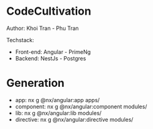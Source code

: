 # CodeCultivation
Author: Khoi Tran - Phu Tran

Techstack:
- Front-end: Angular - PrimeNg
- Backend: NestJs - Postgres 

# Generation 
- app:  nx g @nx/angular:app apps/
- component:  nx g @nx/angular:component modules/
- lib:  nx g @nx/angular:lib modules/
- directive:  nx g @nx/angular:directive modules/
